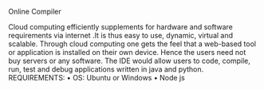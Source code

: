 Online Compiler


Cloud computing efficiently supplements for hardware and software requirements via
internet .It is thus easy to use, dynamic, virtual and scalable. Through cloud computing one
gets the feel that a web-based tool or application is installed on their own device. Hence the
users need not buy servers or any software. The IDE would allow users to code, compile,
run, test and debug applications written in java and python. 
REQUIREMENTS:
•	OS: Ubuntu or Windows
•	Node js


